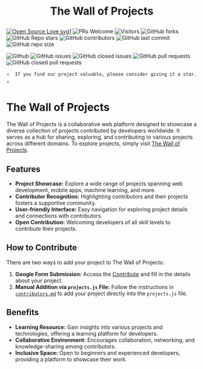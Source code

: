 # <p align="center"> The Wall of Projects</p>


[![Open Source Love svg1](https://badges.frapsoft.com/os/v1/open-source.svg?v=103)](https://github.com/ellerbrock/open-source-badges/)
![PRs Welcome](https://img.shields.io/badge/PRs-welcome-brightgreen.svg?style=flat)
![Visitors](https://api.visitorbadge.io/api/visitors?path=MrAshwin2142%2FThe-Wall-of-Projects%20&countColor=%23263759&style=flat)
![GitHub forks](https://img.shields.io/github/forks/MrAshwin2142/The-Wall-of-Projects)
![GitHub Repo stars](https://img.shields.io/github/stars/MrAshwin2142/The-Wall-of-Projects)
![GitHub contributors](https://img.shields.io/github/contributors/MrAshwin2142/The-Wall-of-Projects)
![GitHub last commit](https://img.shields.io/github/last-commit/MrAshwin2142/The-Wall-of-Projects)
![GitHub repo size](https://img.shields.io/github/repo-size/MrAshwin2142/The-Wall-of-Projects)

![Github](https://img.shields.io/github/license/MrAshwin2142/The-Wall-of-Projects)
![GitHub issues](https://img.shields.io/github/issues/MrAshwin2142/The-Wall-of-Projects)
![GitHub closed issues](https://img.shields.io/github/issues-closed-raw/MrAshwin2142/The-Wall-of-Projects)
![GitHub pull requests](https://img.shields.io/github/issues-pr/MrAshwin2142/The-Wall-of-Projects)
![GitHub closed pull requests](https://img.shields.io/github/issues-pr-closed/MrAshwin2142/The-Wall-of-Projects)


```code
⭐  If you find our project valuable, please consider giving it a star. ⭐
```
# The Wall of Projects

The Wall of Projects is a collaborative web platform designed to showcase a diverse collection of projects contributed by developers worldwide. It serves as a hub for sharing, exploring, and contributing to various projects across different domains.
To explore projects, simply visit [The Wall of Projects](https://the-wall-of-projects.netlify.app/).
## Features

- **Project Showcase:** Explore a wide range of projects spanning web development, mobile apps, machine learning, and more.
- **Contributor Recognition:** Highlighting contributors and their projects fosters a supportive community.
- **User-friendly Interface:** Easy navigation for exploring project details and connections with contributors.
- **Open Contribution:** Welcoming developers of all skill levels to contribute their projects.

## How to Contribute

There are two ways to add your project to The Wall of Projects:

1. **Google Form Submission:** Access the [Contribute](https://forms.gle/6eKToerpPrGK2vhZA) and fill in the details about your project.
2. **Manual Addition via `projects.js` File:** Follow the instructions in [`contributors.md`](https://github.com/MrAshwin2142/The-Wall-of-Projects/blob/main/CONTRIBUTE.md) to add your project directly into the `projects.js` file.

## Benefits

- **Learning Resource:** Gain insights into various projects and technologies, offering a learning platform for developers.
- **Collaborative Environment:** Encourages collaboration, networking, and knowledge-sharing among contributors.
- **Inclusive Space:** Open to beginners and experienced developers, providing a platform to showcase their work.
